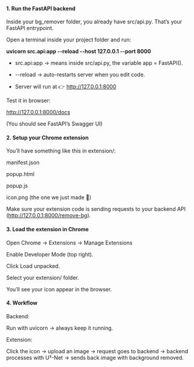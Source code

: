 #### 1\. Run the FastAPI backend



Inside your bg\_remover folder, you already have src/api.py. That’s your FastAPI entrypoint.



Open a terminal inside your project folder and run:



**uvicorn src.api:app --reload --host 127.0.0.1 --port 8000**





* src.api:app → means inside src/api.py, the variable app = FastAPI().



* --reload → auto-restarts server when you edit code.



* Server will run at 👉 http://127.0.0.1:8000



Test it in browser:

http://127.0.0.1:8000/docs

(You should see FastAPI’s Swagger UI)



#### 2\. Setup your Chrome extension



You’ll have something like this in extension/:



manifest.json



popup.html



popup.js



icon.png (the one we just made 🎨)



Make sure your extension code is sending requests to your backend API (http://127.0.0.1:8000/remove-bg).



#### 3\. Load the extension in Chrome



Open Chrome → Extensions → Manage Extensions



Enable Developer Mode (top right).



Click Load unpacked.



Select your extension/ folder.



You’ll see your icon appear in the browser.

#### 

#### 4\. Workflow



Backend:

Run with uvicorn → always keep it running.



Extension:

Click the icon → upload an image → request goes to backend → backend processes with U²-Net → sends back image with background removed.



